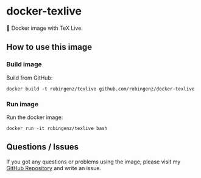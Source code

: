 # docker-texlive

🐳 Docker image with TeX Live.

## How to use this image

<!-- ### Pull image

Pull from Docker Registry:  
`docker pull robingenz/texlive` -->

### Build image

Build from GitHub:  
```
docker build -t robingenz/texlive github.com/robingenz/docker-texlive
```

### Run image

Run the docker image:  
```
docker run -it robingenz/texlive bash
```

## Questions / Issues

If you got any questions or problems using the image, please visit my [GitHub Repository](https://github.com/robingenz/docker-texlive) and write an issue.
